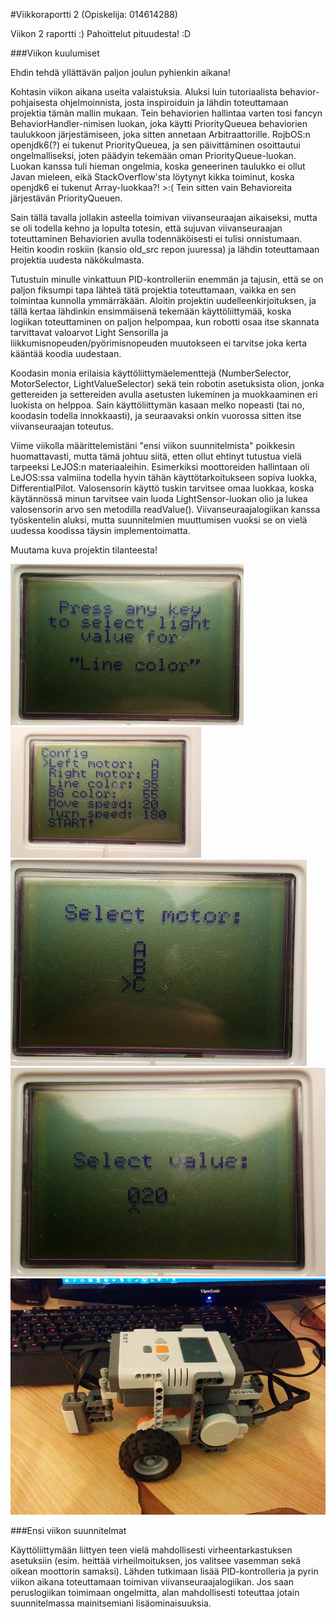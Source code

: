 #Viikkoraportti 2 (Opiskelija: 014614288)

Viikon 2 raportti :) Pahoittelut pituudesta! :D

###Viikon kuulumiset

Ehdin tehdä yllättävän paljon joulun pyhienkin aikana! 

Kohtasin viikon aikana useita valaistuksia. Aluksi luin tutoriaalista behavior-pohjaisesta ohjelmoinnista, josta inspiroiduin ja lähdin toteuttamaan projektia tämän mallin mukaan. Tein behaviorien hallintaa varten tosi fancyn BehaviorHandler-nimisen luokan, joka käytti PriorityQueuea behaviorien taulukkoon järjestämiseen, joka sitten annetaan Arbitraattorille. RojbOS:n openjdk6(?) ei tukenut PriorityQueuea, ja sen päivittäminen osoittautui ongelmalliseksi, joten päädyin tekemään oman PriorityQueue-luokan. Luokan kanssa tuli hieman ongelmia, koska geneerinen taulukko ei ollut Javan mieleen, eikä StackOverflow'sta löytynyt kikka toiminut, koska openjdk6 ei tukenut Array-luokkaa?! >:( Tein sitten vain Behavioreita järjestävän PriorityQueuen.

Sain tällä tavalla jollakin asteella toimivan viivanseuraajan aikaiseksi, mutta se oli todella kehno ja lopulta totesin, että sujuvan viivanseuraajan toteuttaminen Behaviorien avulla todennäköisesti ei tulisi onnistumaan. Heitin koodin roskiin (kansio old_src repon juuressa) ja lähdin toteuttamaan projektia uudesta näkökulmasta.

Tutustuin minulle vinkattuun PID-kontrolleriin enemmän ja tajusin, että se on paljon fiksumpi tapa lähteä tätä projektia toteuttamaan, vaikka en sen toimintaa kunnolla ymmärräkään. Aloitin projektin uudelleenkirjoituksen, ja tällä kertaa lähdinkin ensimmäisenä tekemään käyttöliittymää, koska logiikan toteuttaminen on paljon helpompaa, kun robotti osaa itse skannata tarvittavat valoarvot Light Sensorilla ja liikkumisnopeuden/pyörimisnopeuden muutokseen ei tarvitse joka kerta kääntää koodia uudestaan.

Koodasin monia erilaisia käyttöliittymäelementtejä (NumberSelector, MotorSelector, LightValueSelector) sekä tein robotin asetuksista olion, jonka gettereiden ja settereiden avulla asetusten lukeminen ja muokkaaminen eri luokista on helppoa. Sain käyttöliittymän kasaan melko nopeasti (tai no, koodasin todella innokkaasti), ja seuraavaksi onkin vuorossa sitten itse viivanseuraajan toteutus.

Viime viikolla määrittelemistäni "ensi viikon suunnitelmista" poikkesin huomattavasti, mutta tämä johtuu siitä, etten ollut ehtinyt tutustua vielä tarpeeksi LeJOS:n materiaaleihin. Esimerkiksi moottoreiden hallintaan oli LeJOS:ssa valmiina todella hyvin tähän käyttötarkoitukseen sopiva luokka, DifferentialPilot. Valosensorin käyttö tuskin tarvitsee omaa luokkaa, koska käytännössä minun tarvitsee vain luoda LightSensor-luokan olio ja lukea valosensorin arvo sen metodilla readValue(). Viivanseuraajalogiikan kanssa työskentelin aluksi, mutta suunnitelmien muuttumisen vuoksi se on vielä uudessa koodissa täysin implementoimatta. 

Muutama kuva projektin tilanteesta!

![LightValueSelector](https://raw.githubusercontent.com/TheDuckFIN/massive-ironman/master/pictures/lightvalueselector.jpg)
![Main](https://raw.githubusercontent.com/TheDuckFIN/massive-ironman/master/pictures/main.jpg)
![MotorSelector](https://raw.githubusercontent.com/TheDuckFIN/massive-ironman/master/pictures/motorselector.jpg)
![NumberSelector](https://raw.githubusercontent.com/TheDuckFIN/massive-ironman/master/pictures/numberselector.jpg)
![RoboV1](https://raw.githubusercontent.com/TheDuckFIN/massive-ironman/master/pictures/robotv1.jpg)

###Ensi viikon suunnitelmat

Käyttöliittymään liittyen teen vielä mahdollisesti virheentarkastuksen asetuksiin (esim. heittää virheilmoituksen, jos valitsee vasemman sekä oikean moottorin samaksi). Lähden tutkimaan lisää PID-kontrolleria ja pyrin viikon aikana toteuttamaan toimivan viivanseuraajalogiikan. Jos saan peruslogiikan toimimaan ongelmitta, alan mahdollisesti toteuttaa jotain suunnitelmassa mainitsemiani lisäominaisuuksia.
